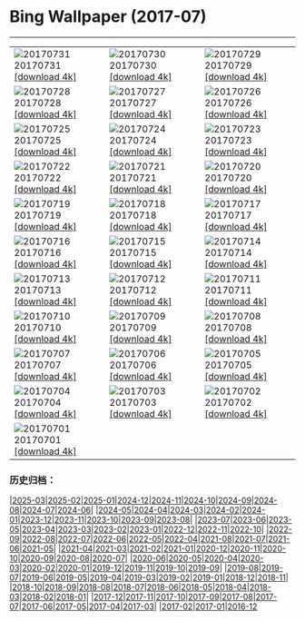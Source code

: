 # Bing Wallpaper (2017-07)
**************

<table><tr><td><img class="wallpaper" src="https://www.bing.com/az/hprichbg/rb/Nyala_ZH-CN13349334824_1920x1080.jpg" alt="20170731"> 20170731 <a href="https://www.bing.com/az/hprichbg/rb/Nyala_ZH-CN13349334824_UHD.jpg">[download 4k]</a></td><td><img class="wallpaper" src="https://www.bing.com/az/hprichbg/rb/Mellieha_ZH-CN10970369201_1920x1080.jpg" alt="20170730"> 20170730 <a href="https://www.bing.com/az/hprichbg/rb/Mellieha_ZH-CN10970369201_UHD.jpg">[download 4k]</a></td><td><img class="wallpaper" src="https://www.bing.com/az/hprichbg/rb/MineralCliffs_ZH-CN11986913181_1920x1080.jpg" alt="20170729"> 20170729 <a href="https://www.bing.com/az/hprichbg/rb/MineralCliffs_ZH-CN11986913181_UHD.jpg">[download 4k]</a></td></tr><tr><td><img class="wallpaper" src="https://www.bing.com/az/hprichbg/rb/WaSqPk_ZH-CN9988391968_1920x1080.jpg" alt="20170728"> 20170728 <a href="https://www.bing.com/az/hprichbg/rb/WaSqPk_ZH-CN9988391968_UHD.jpg">[download 4k]</a></td><td><img class="wallpaper" src="https://www.bing.com/az/hprichbg/rb/TempleStreet_ZH-CN7471755280_1920x1080.jpg" alt="20170727"> 20170727 <a href="https://www.bing.com/az/hprichbg/rb/TempleStreet_ZH-CN7471755280_UHD.jpg">[download 4k]</a></td><td><img class="wallpaper" src="https://www.bing.com/az/hprichbg/rb/HuangshanClouds_ZH-CN11669699321_1920x1080.jpg" alt="20170726"> 20170726 <a href="https://www.bing.com/az/hprichbg/rb/HuangshanClouds_ZH-CN11669699321_UHD.jpg">[download 4k]</a></td></tr><tr><td><img class="wallpaper" src="https://www.bing.com/az/hprichbg/rb/WilsonPeakWindow_ZH-CN10363033426_1920x1080.jpg" alt="20170725"> 20170725 <a href="https://www.bing.com/az/hprichbg/rb/WilsonPeakWindow_ZH-CN10363033426_UHD.jpg">[download 4k]</a></td><td><img class="wallpaper" src="https://www.bing.com/az/hprichbg/rb/ReinebringenRidge_ZH-CN9518224182_1920x1080.jpg" alt="20170724"> 20170724 <a href="https://www.bing.com/az/hprichbg/rb/ReinebringenRidge_ZH-CN9518224182_UHD.jpg">[download 4k]</a></td><td><img class="wallpaper" src="https://www.bing.com/az/hprichbg/rb/RainbowLorikeets_ZH-CN10796666125_1920x1080.jpg" alt="20170723"> 20170723 <a href="https://www.bing.com/az/hprichbg/rb/RainbowLorikeets_ZH-CN10796666125_UHD.jpg">[download 4k]</a></td></tr><tr><td><img class="wallpaper" src="https://www.bing.com/az/hprichbg/rb/LosMonegros_ZH-CN14671427222_1920x1080.jpg" alt="20170722"> 20170722 <a href="https://www.bing.com/az/hprichbg/rb/LosMonegros_ZH-CN14671427222_UHD.jpg">[download 4k]</a></td><td><img class="wallpaper" src="https://www.bing.com/az/hprichbg/rb/Econlockhatchee_ZH-CN10577234655_1920x1080.jpg" alt="20170721"> 20170721 <a href="https://www.bing.com/az/hprichbg/rb/Econlockhatchee_ZH-CN10577234655_UHD.jpg">[download 4k]</a></td><td><img class="wallpaper" src="https://www.bing.com/az/hprichbg/rb/EborFallsVideo_ZH-CN9972229251_1920x1080.jpg" alt="20170720"> 20170720 <a href="https://www.bing.com/az/hprichbg/rb/EborFallsVideo_ZH-CN9972229251_UHD.jpg">[download 4k]</a></td></tr><tr><td><img class="wallpaper" src="https://www.bing.com/az/hprichbg/rb/GlastonburyMoon_ZH-CN10251307154_1920x1080.jpg" alt="20170719"> 20170719 <a href="https://www.bing.com/az/hprichbg/rb/GlastonburyMoon_ZH-CN10251307154_UHD.jpg">[download 4k]</a></td><td><img class="wallpaper" src="https://www.bing.com/az/hprichbg/rb/Aldabra_ZH-CN8230193511_1920x1080.jpg" alt="20170718"> 20170718 <a href="https://www.bing.com/az/hprichbg/rb/Aldabra_ZH-CN8230193511_UHD.jpg">[download 4k]</a></td><td><img class="wallpaper" src="https://www.bing.com/az/hprichbg/rb/GeladaSimien_ZH-CN8344110980_1920x1080.jpg" alt="20170717"> 20170717 <a href="https://www.bing.com/az/hprichbg/rb/GeladaSimien_ZH-CN8344110980_UHD.jpg">[download 4k]</a></td></tr><tr><td><img class="wallpaper" src="https://www.bing.com/az/hprichbg/rb/CrescentCityConnection_ZH-CN10387208145_1920x1080.jpg" alt="20170716"> 20170716 <a href="https://www.bing.com/az/hprichbg/rb/CrescentCityConnection_ZH-CN10387208145_UHD.jpg">[download 4k]</a></td><td><img class="wallpaper" src="https://www.bing.com/az/hprichbg/rb/FelgueirasLighthouse_ZH-CN11182385822_1920x1080.jpg" alt="20170715"> 20170715 <a href="https://www.bing.com/az/hprichbg/rb/FelgueirasLighthouse_ZH-CN11182385822_UHD.jpg">[download 4k]</a></td><td><img class="wallpaper" src="https://www.bing.com/az/hprichbg/rb/ColorfulSalt_ZH-CN13586718897_1920x1080.jpg" alt="20170714"> 20170714 <a href="https://www.bing.com/az/hprichbg/rb/ColorfulSalt_ZH-CN13586718897_UHD.jpg">[download 4k]</a></td></tr><tr><td><img class="wallpaper" src="https://www.bing.com/az/hprichbg/rb/TuileriesGardenWheel_ZH-CN12655332871_1920x1080.jpg" alt="20170713"> 20170713 <a href="https://www.bing.com/az/hprichbg/rb/TuileriesGardenWheel_ZH-CN12655332871_UHD.jpg">[download 4k]</a></td><td><img class="wallpaper" src="https://www.bing.com/az/hprichbg/rb/LagazuoiRefuge_ZH-CN12532053341_1920x1080.jpg" alt="20170712"> 20170712 <a href="https://www.bing.com/az/hprichbg/rb/LagazuoiRefuge_ZH-CN12532053341_UHD.jpg">[download 4k]</a></td><td><img class="wallpaper" src="https://www.bing.com/az/hprichbg/rb/GhostCrab_ZH-CN13597716827_1920x1080.jpg" alt="20170711"> 20170711 <a href="https://www.bing.com/az/hprichbg/rb/GhostCrab_ZH-CN13597716827_UHD.jpg">[download 4k]</a></td></tr><tr><td><img class="wallpaper" src="https://www.bing.com/az/hprichbg/rb/MartapuraMarket_ZH-CN9502204987_1920x1080.jpg" alt="20170710"> 20170710 <a href="https://www.bing.com/az/hprichbg/rb/MartapuraMarket_ZH-CN9502204987_UHD.jpg">[download 4k]</a></td><td><img class="wallpaper" src="https://www.bing.com/az/hprichbg/rb/DerbyshireSheep_ZH-CN8057416029_1920x1080.jpg" alt="20170709"> 20170709 <a href="https://www.bing.com/az/hprichbg/rb/DerbyshireSheep_ZH-CN8057416029_UHD.jpg">[download 4k]</a></td><td><img class="wallpaper" src="https://www.bing.com/az/hprichbg/rb/Umbrellas_ZH-CN8739718706_1920x1080.jpg" alt="20170708"> 20170708 <a href="https://www.bing.com/az/hprichbg/rb/Umbrellas_ZH-CN8739718706_UHD.jpg">[download 4k]</a></td></tr><tr><td><img class="wallpaper" src="https://www.bing.com/az/hprichbg/rb/CharcoAzul_ZH-CN9886873901_1920x1080.jpg" alt="20170707"> 20170707 <a href="https://www.bing.com/az/hprichbg/rb/CharcoAzul_ZH-CN9886873901_UHD.jpg">[download 4k]</a></td><td><img class="wallpaper" src="https://www.bing.com/az/hprichbg/rb/Umbrella_ZH-CN8238029705_1920x1080.jpg" alt="20170706"> 20170706 <a href="https://www.bing.com/az/hprichbg/rb/Umbrella_ZH-CN8238029705_UHD.jpg">[download 4k]</a></td><td><img class="wallpaper" src="https://www.bing.com/az/hprichbg/rb/SnailsKissing_ZH-CN7861942488_1920x1080.jpg" alt="20170705"> 20170705 <a href="https://www.bing.com/az/hprichbg/rb/SnailsKissing_ZH-CN7861942488_UHD.jpg">[download 4k]</a></td></tr><tr><td><img class="wallpaper" src="https://www.bing.com/az/hprichbg/rb/RestArea_ZH-CN13518721881_1920x1080.jpg" alt="20170704"> 20170704 <a href="https://www.bing.com/az/hprichbg/rb/RestArea_ZH-CN13518721881_UHD.jpg">[download 4k]</a></td><td><img class="wallpaper" src="https://www.bing.com/az/hprichbg/rb/SonnenblumeHummel_ZH-CN13806822042_1920x1080.jpg" alt="20170703"> 20170703 <a href="https://www.bing.com/az/hprichbg/rb/SonnenblumeHummel_ZH-CN13806822042_UHD.jpg">[download 4k]</a></td><td><img class="wallpaper" src="https://www.bing.com/az/hprichbg/rb/LongTailedBushtits_ZH-CN9781684264_1920x1080.jpg" alt="20170702"> 20170702 <a href="https://www.bing.com/az/hprichbg/rb/LongTailedBushtits_ZH-CN9781684264_UHD.jpg">[download 4k]</a></td></tr><tr><td><img class="wallpaper" src="https://www.bing.com/az/hprichbg/rb/ConeyIslandAerial_ZH-CN8660420119_1920x1080.jpg" alt="20170701"> 20170701 <a href="https://www.bing.com/az/hprichbg/rb/ConeyIslandAerial_ZH-CN8660420119_UHD.jpg">[download 4k]</a></td><td></td><td></td></tr></table>

### 历史归档：

|[2025-03](/../2025-03/2025-03.md)|[2025-02](/../2025-02/2025-02.md)|[2025-01](/../2025-01/2025-01.md)|[2024-12](/../2024-12/2024-12.md)|[2024-11](/../2024-11/2024-11.md)|[2024-10](/../2024-10/2024-10.md)|[2024-09](/../2024-09/2024-09.md)|[2024-08](/../2024-08/2024-08.md)|[2024-07](/../2024-07/2024-07.md)|[2024-06](/../2024-06/2024-06.md)|
|[2024-05](/../2024-05/2024-05.md)|[2024-04](/../2024-04/2024-04.md)|[2024-03](/../2024-03/2024-03.md)|[2024-02](/../2024-02/2024-02.md)|[2024-01](/../2024-01/2024-01.md)|[2023-12](/../2023-12/2023-12.md)|[2023-11](/../2023-11/2023-11.md)|[2023-10](/../2023-10/2023-10.md)|[2023-09](/../2023-09/2023-09.md)|[2023-08](/../2023-08/2023-08.md)|
|[2023-07](/../2023-07/2023-07.md)|[2023-06](/../2023-06/2023-06.md)|[2023-05](/../2023-05/2023-05.md)|[2023-04](/../2023-04/2023-04.md)|[2023-03](/../2023-03/2023-03.md)|[2023-02](/../2023-02/2023-02.md)|[2023-01](/../2023-01/2023-01.md)|[2022-12](/../2022-12/2022-12.md)|[2022-11](/../2022-11/2022-11.md)|[2022-10](/../2022-10/2022-10.md)|
|[2022-09](/../2022-09/2022-09.md)|[2022-08](/../2022-08/2022-08.md)|[2022-07](/../2022-07/2022-07.md)|[2022-06](/../2022-06/2022-06.md)|[2022-05](/../2022-05/2022-05.md)|[2022-04](/../2022-04/2022-04.md)|[2021-08](/../2021-08/2021-08.md)|[2021-07](/../2021-07/2021-07.md)|[2021-06](/../2021-06/2021-06.md)|[2021-05](/../2021-05/2021-05.md)|
|[2021-04](/../2021-04/2021-04.md)|[2021-03](/../2021-03/2021-03.md)|[2021-02](/../2021-02/2021-02.md)|[2021-01](/../2021-01/2021-01.md)|[2020-12](/../2020-12/2020-12.md)|[2020-11](/../2020-11/2020-11.md)|[2020-10](/../2020-10/2020-10.md)|[2020-09](/../2020-09/2020-09.md)|[2020-08](/../2020-08/2020-08.md)|[2020-07](/../2020-07/2020-07.md)|
|[2020-06](/../2020-06/2020-06.md)|[2020-05](/../2020-05/2020-05.md)|[2020-04](/../2020-04/2020-04.md)|[2020-03](/../2020-03/2020-03.md)|[2020-02](/../2020-02/2020-02.md)|[2020-01](/../2020-01/2020-01.md)|[2019-12](/../2019-12/2019-12.md)|[2019-11](/../2019-11/2019-11.md)|[2019-10](/../2019-10/2019-10.md)|[2019-09](/../2019-09/2019-09.md)|
|[2019-08](/../2019-08/2019-08.md)|[2019-07](/../2019-07/2019-07.md)|[2019-06](/../2019-06/2019-06.md)|[2019-05](/../2019-05/2019-05.md)|[2019-04](/../2019-04/2019-04.md)|[2019-03](/../2019-03/2019-03.md)|[2019-02](/../2019-02/2019-02.md)|[2019-01](/../2019-01/2019-01.md)|[2018-12](/../2018-12/2018-12.md)|[2018-11](/../2018-11/2018-11.md)|
|[2018-10](/../2018-10/2018-10.md)|[2018-09](/../2018-09/2018-09.md)|[2018-08](/../2018-08/2018-08.md)|[2018-07](/../2018-07/2018-07.md)|[2018-06](/../2018-06/2018-06.md)|[2018-05](/../2018-05/2018-05.md)|[2018-04](/../2018-04/2018-04.md)|[2018-03](/../2018-03/2018-03.md)|[2018-02](/../2018-02/2018-02.md)|[2018-01](/../2018-01/2018-01.md)|
|[2017-12](/../2017-12/2017-12.md)|[2017-11](/../2017-11/2017-11.md)|[2017-10](/../2017-10/2017-10.md)|[2017-09](/../2017-09/2017-09.md)|[2017-08](/../2017-08/2017-08.md)|[2017-07](/2017-07.md)|[2017-06](/../2017-06/2017-06.md)|[2017-05](/../2017-05/2017-05.md)|[2017-04](/../2017-04/2017-04.md)|[2017-03](/../2017-03/2017-03.md)|
|[2017-02](/../2017-02/2017-02.md)|[2017-01](/../2017-01/2017-01.md)|[2016-12](/../2016-12/2016-12.md)